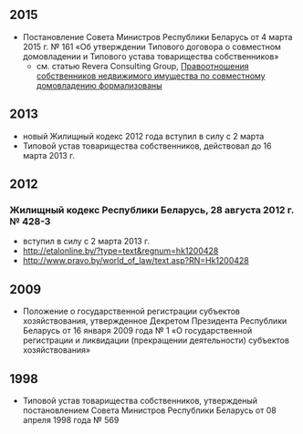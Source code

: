## 2015

* Постановление Совета Министров Республики Беларусь от 4 марта 2015 г. № 161 «Об утверждении Типового договора о совместном домовладении и Типового устава товарищества собственников»
  * см. статью Revera Consulting Group, [Правоотношения собственников недвижимого имущества по совместному домовладению формализованы](http://revera.by/analytical_materials-sovmestnoe_domovladenie_pravootnosheniya.html)

## 2013

* новый Жилищный кодекс 2012 года вступил в силу с 2 марта
* Типовой устав товарищества собственников, действовал до 16 марта 2013 г.

## 2012

### Жилищный кодекс Республики Беларусь, 28 августа 2012 г. № 428-З

* вступил в силу с 2 марта 2013 г.
* http://etalonline.by/?type=text&regnum=hk1200428
* http://www.pravo.by/world_of_law/text.asp?RN=Hk1200428
  
## 2009

* Положение о государственной регистрации субъектов хозяйствования, утвержденное Декретом Президента Республики Беларусь от 16 января 2009 года № 1 «О государственной регистрации и ликвидации (прекращении деятельности) субъектов хозяйствования»

## 1998

* Типовой устав товарищества собственников, утвержденый постановлением Совета Министров Республики Беларусь от 08 апреля 1998 года № 569
